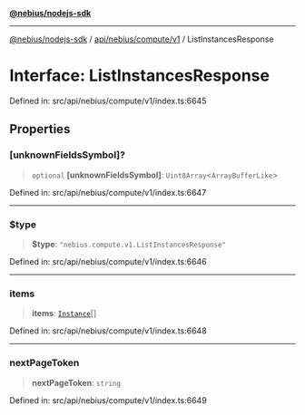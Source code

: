 [**@nebius/nodejs-sdk**](../../../../../README.md)

---

[@nebius/nodejs-sdk](../../../../../README.md) / [api/nebius/compute/v1](../README.md) / ListInstancesResponse

# Interface: ListInstancesResponse

Defined in: src/api/nebius/compute/v1/index.ts:6645

## Properties

### \[unknownFieldsSymbol\]?

> `optional` **\[unknownFieldsSymbol\]**: `Uint8Array`\<`ArrayBufferLike`\>

Defined in: src/api/nebius/compute/v1/index.ts:6647

---

### $type

> **$type**: `"nebius.compute.v1.ListInstancesResponse"`

Defined in: src/api/nebius/compute/v1/index.ts:6646

---

### items

> **items**: [`Instance`](Instance.md)[]

Defined in: src/api/nebius/compute/v1/index.ts:6648

---

### nextPageToken

> **nextPageToken**: `string`

Defined in: src/api/nebius/compute/v1/index.ts:6649
